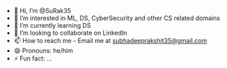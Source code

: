 - 👋 Hi, I’m @SuRak35
- 👀 I’m interested in ML, DS, CyberSecurity and other CS related domains
- 🌱 I’m currently learning DS
- 💞️ I’m looking to collaborate on LinkedIn
- 📫 How to reach me - Email me at subhadeeprakshit35@gmail.com
- 😄 Pronouns: he/him
- ⚡ Fun fact: ...

<!---
SuRak35/SuRak35 is a ✨ special ✨ repository because its `README.md` (this file) appears on your GitHub profile.
You can click the Preview link to take a look at your changes.
--->
